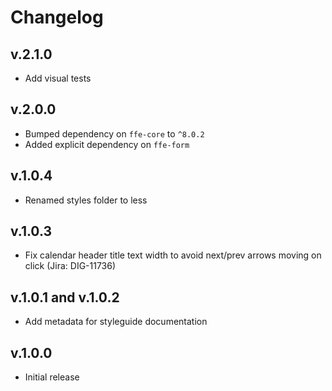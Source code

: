 # Changelog

## v.2.1.0
* Add visual tests

## v.2.0.0
* Bumped dependency on `ffe-core` to `^8.0.2`
* Added explicit dependency on `ffe-form`

## v.1.0.4
* Renamed styles folder to less

## v.1.0.3
* Fix calendar header title text width to avoid next/prev arrows moving on click (Jira: DIG-11736)

## v.1.0.1 and v.1.0.2
* Add metadata for styleguide documentation

## v.1.0.0
* Initial release
